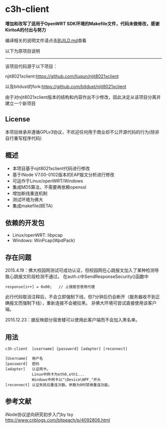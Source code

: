 c3h-client
===========

**增加和改写了适用于OpenWRT SDK环境的Makefile文件，代码未做修改，感谢KiritoA的付出与努力**

编译相关的说明文件请点击[BUILD.md](https://github.com/mcdona1d/c3h-client/blob/master/BUILD.md)查看

以下为原项目说明

-----

该项目代码源于以下项目：

njit8021xclient:https://github.com/liuqun/njit8021xclient

以及bitdust的fork:https://github.com/bitdust/njit8021xclient

由于对njit8021xclient版本的结构和内容作出不少修改，因此决定从该项目分离并建立一个新项目

License
---------
本项目继承并遵循GPLv3协议，不欢迎任何用于商业却不公开源代码的行为(除非自行重写程序代码)

概述
-----
* 本项目基于njit8021xclient代码进行修改
* 基于iNode V7.00-0102版本的EAP报文分析进行修改
* 可运作于Linux/openWRT/Windows
* 集成MD5算法，不需要再依赖openssl
* 增加断线重连机制
* 测试环境为佛大
* 集成makefile(BETA)

依赖的开发包
--------
* Linux/openWRT: libpcap
* Windows: WinPcap(WpdPack)

存在问题
-----
2015.4.19：佛大校园网测试可成功认证，但校园网在心跳报文加入了某种检测导致心跳报文阶段检测不通过。
在auth.c中SendResponseSecurity()函数中
```
response[i++] = 0x00;	// 上报是否使用代理
```
此行代码取消注释后，不会立即强制下线，但7分钟后仍会断开（服务器收不到正确报文而强制下线），重新连接不会被拉黑。
非佛大环境可尝试直接使用该客户端。

2015.12.23：据反映部分宿舍楼可以使用此客户端而不会加入黑名单。

用法
-----
```
c3h-client  [username] [password] [adapter] [reconnect]

[Username]	用户名
[password]	密码
[adapter]	认证网卡。
			Linux中网卡为eth0,eth1...
			Windows中网卡以"\Device\NPF_"开头
[reconnect] 认证失败后重连次数。参数为0时禁用重连功能。
```

参考文献
---------
iNode协议逆向研究初步入门by tsy http://www.cnblogs.com/bitpeach/p/4092806.html